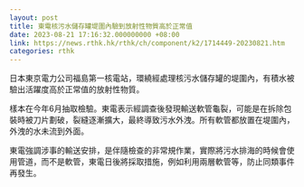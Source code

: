 ```yaml
---
layout: post
title: 東電核污水儲存罐堤圍內驗到放射性物質高於正常值
date: 2023-08-21 17:16:32.000000000 +08:00
link: https://news.rthk.hk/rthk/ch/component/k2/1714449-20230821.htm
categories: rthk
---
```


日本東京電力公司福島第一核電站，環繞經處理核污水儲存罐的堤圍內，有積水被驗出活躍度高於正常值的放射性物質。

樣本在今年6月抽取檢驗。東電表示經調查後發現輸送軟管龜裂，可能是在拆除包裝時被刀片劃破，裂縫逐漸擴大，最終導致污水外洩。所有軟管都放置在堤圍內，外洩的水未流到外面。

東電強調涉事的輸送安排，是伴隨檢查的非常規作業，實際將污水排海的時候會使用管道，而不是軟管，東電日後將採取措施，例如利用兩層軟管等，防止同類事件再發生。
